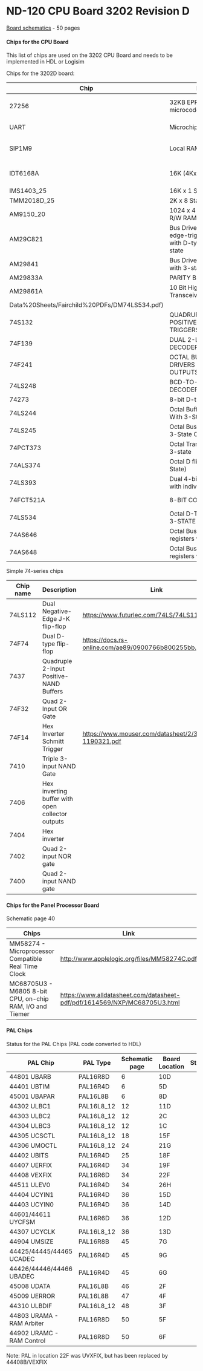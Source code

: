 # ND-120 CPU Board 3202 Revision D #

[Board schematics](3202-REV-D-OCT-87-600DPI.pdf) - 50 pages

#### Chips for the CPU Board ####

This list of chips are used on the 3202 CPU Board and needs to be implemented in HDL or Logisim

Chips for the 3202D board:

| Chip        | Description                                              | Link                                                                          |  Status                   |
|-------------|----------------------------------------------------------|-------------------------------------------------------------------------------|---------------------------|
| 27256       | 32KB EPROM with ND-120 microcode (23B + 26B)             | https://www.futurlec.com/Memory/27256_Datasheet.shtml                         | EPROM content secured     |
| UART        | Microchip AY2661                                         | https://datasheetspdf.com/pdf-file/1412058/SMSC/COM2661-3/1 http://bitsavers.org/components/microchipTechnology/_dataBooks/1990_Microchip_Data_Book.pdf |Not started |
| SIP1M9      | Local RAM page 49                                        | | Implemented using BLOCK RAM |
| IDT6168A    | 16K (4Kx4) Static RAM                                    | https://www.alldatasheet.com/datasheet-pdf/view/65830/IDT/IDT6168.html | Implemented using BLOCK RAM |
| IMS1403_25  | 16K x 1 Static RAM                                       | https://datasheetspdf.com/pdf-file/537395/Inmos/IMS1403/1 |
| TMM2018D_25 | 2K x 8 Static RAM (Cache)                                | |
| AM9150_20   | 1024 x 4 High-Speed Static R/W RAM                       | http://www.sintran.com/library/libother/extern/AM9150.pdf |
| AM29C821    | Bus Driver 10 bits. Positive edge-triggered registeres with D-type flip-flops and 3-state| https://www.digikey.com/en/products/detail/rochester-electronics-llc/AM29C821-BLA/12095382 |
| AM29841     | Bus Driver 10 bit (D-Latch) with 3-state output          | https://www.alldatasheet.com/datasheet-pdf/pdf/107079/AMD/AM29841.html | 
| AM29833A    | PARITY BUS TRANSCEIVERS                                  | https://pdf1.alldatasheet.com/datasheet-pdf/view/165880/AMD/AM29833A.html | 
| AM29861A    | 10 Bit High Performance Bus Transceivers                 | https://datasheetspdf.com/datasheet/AM29861.html |
Data%20Sheets/Fairchild%20PDFs/DM74LS534.pdf) | 
| 74S132      | QUADRUPLE 2-INPUT POSITIVE-NAND SCHMITT TRIGGERS         | https://www.alldatasheet.com/datasheet-pdf/pdf/27365/TI/SN74S132.html | 
| 74F139      | DUAL 2-LINE TO 4-LINE DECODERS/DEMULTIPLEXERS            | https://www.alldatasheet.com/view.jsp?Searchword=SN74S139 |
| 74F241      | OCTAL BUFFERS AND LINE DRIVERS WITH 3-STATE OUTPUTS      | https://www.alldatasheet.com/view.jsp?Searchword=SN74S241 | 
| 74LS248     | BCD-TO-SEVEN-SEGMENT DECODERS/DRIVERS                    | https://www.alldatasheet.com/datasheet-pdf/pdf/5697/MOTOROLA/SN54/74LS248.html | 
| 74273       | 8-bit D-type register                                    |
| 74LS244     | Octal Buffers and Line Drivers With 3-State Outputs      | https://www.ti.com/lit/ds/symlink/sn74ls244.pdf |
| 74LS245     | Octal Bus Transceivers With 3-State Outputs              | https://www.ti.com/lit/ds/symlink/sn74ls245.pdf | Not started |
| 74PCT373    | Octal Transparent Latch with 3-state                     |
| 74ALS374    | Octal D flip-flop Register (3-State)                     | https://www.alldatasheet.com/datasheet-pdf/pdf/15260/PHILIPS/74ALS374.html  | |
| 74LS393     | Dual 4-bit binary counters with individual clocks        | https://www.ti.com/lit/ds/symlink/sn74ls390.pdf |
| 74FCT521A   | 8-BIT COMPARATOR                                         | https://datasheetspdf.com/pdf-file/1348201/IDT/IDT74FCT521AT/1 | Easy to recreate | 
| 74LS534     | Octal D-Type Flip-Flop with 3-STATE Output               | [https://media.digikey.com/pdf/Data%20Sheets/Fairchild%20PDFs/DM74LS534.pdf](https://media.digikey.com/pdf/
| 74AS646     | Octal Bus Transciever and registers with 3-State Outputs | https://www.ti.com/lit/ds/symlink/sn54as646.pdf| 
| 74AS648     | Octal Bus Transciever and registers with 3-State Outputs | https://www.ti.com/lit/ds/symlink/sn74als648a.pdf | 



Simple 74-series chips

| Chip name | Description                                      | Link                                                     |
|-----------|--------------------------------------------------|----------------------------------------------------------|
| 74LS112   | Dual Negative-Edge J-K flip-flop                 | https://www.futurlec.com/74LS/74LS112.shtml              |
| 74F74     | Dual D-type flip-flop                            | https://docs.rs-online.com/ae89/0900766b800255bb.pdf     |
| 7437      | Quadruple 2-Input Positive-NAND Buffers          |
| 74F32     | Quad 2-Input OR Gate                             |
| 74F14     | Hex Inverter Schmitt Trigger                     | https://www.mouser.com/datasheet/2/308/74F14-1190321.pdf |
| 7410      | Triple 3-input NAND Gate                         |
| 7406      | Hex inverting buffer with open collector outputs |
| 7404      | Hex inverter                                     |
| 7402      | Quad 2-input NOR gate                            |
| 7400      | Quad 2-input NAND gate                           |

#### Chips for the Panel Processor Board ####

Schematic page 40

| Chips                                                    | Link   |  Status |
|----------------------------------------------------------|--------|---------|
| MM58274 -  Microprocessor Compatible Real Time Clock     | http://www.applelogic.org/files/MM58274C.pdf | |
| MC68705U3 - M6805 8-bit CPU, on-chip RAM, I/O and Tiemer | https://www.alldatasheet.com/datasheet-pdf/pdf/1614569/NXP/MC68705U3.html | We dont have a ROM dump of the code in this CHIP. It should be 4K. Waiting for read by http://matthieu.benoit.free.fr/device_list.htm |

#### PAL Chips ####

Status for the PAL Chips (PAL code converted to HDL)

| PAL Chip                  | PAL Type       | Schematic page | Board Location | Status |
|---------------------------|----------------|----------------|----------------|--------|
| 44801 UBARB               | PAL16R8D       | 6              | 10D            |        |
| 44401 UBTIM               | PAL16R4D       | 6              | 5D             |        |
| 45001 UBAPAR              | PAL16L8B       | 6              | 8D             |        |
| 44302 ULBC1               | PAL16L8_12     | 12             | 11D            |        |
| 44303 ULBC2               | PAL16L8_12     | 12             | 2C             |        |
| 44304 ULBC3               | PAL16L8_12     | 12             | 1C             |        |
| 44305 UCSCTL              | PAL16L8_12     | 18             | 15F            |        |
| 44306 UMOCTL              | PAL16L8_12     | 24             | 21G            |        |
| 44402 UBITS               | PAL16R4D       | 25             | 18F            |        |
| 44407 UERFIX              | PAL16R4D       | 34             | 19F            |        |
| 44408 VEXFIX              | PAL16R6D       | 34             | 22F            |        |
| 44511 ULEV0               | PAL16R4D       | 34             | 26H            |        |
| 44404 UCYIN1              | PAL16R4D       | 36             | 15D            |        |
| 44403 UCYIN0              | PAL16R4D       | 36             | 14D            |        |
| 44601/44611 UYCFSM        | PAL16R6D       | 36             | 12D            |        |
| 44307 UCYCLK              | PAL16L8_12     | 36             | 13D            |        |
| 44904 UMSIZE              | PAL16R8B       | 45             | 7G             |        |
| 44425/44445/44465 UCADEC  | PAL16R4D       | 45             | 9G             |        |
| 44426/44446/44466 UBADEC  | PAL16R4D       | 45             | 6G             |        |
| 45008 UDATA               | PAL16L8B       | 46             | 2F             |        |
| 45009 UERROR              | PAL16L8B       | 47             | 4F             |        |
| 44310 ULBDIF              | PAL16L8_12     | 48             | 3F             |        |
| 44803 URAMA - RAM Arbiter | PAL16R8D       | 50             | 5F             |        |
| 44902 URAMC - RAM Control | PAL16R8D       | 50             | 6F             |        |

Note: PAL in location 22F was UVXFIX, but has been replaced by 44408B/VEXFIX
